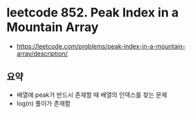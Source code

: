 # leetcode 852. Peak Index in a Mountain Array

- https://leetcode.com/problems/peak-index-in-a-mountain-array/description/

## 요약

- 배열에 peak가 반드시 존재할 때 배열의 인덱스를 찾는 문제
- log(n) 풀이가 존재함
